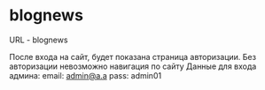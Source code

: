# blognews

URL - blognews

После входа на сайт, будет показана страница авторизации. Без авторизации невозможно навигация по сайту
Данные для входа админа:
email: admin@a.a
pass: admin01
